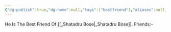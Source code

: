 ```yaml
---
{"dg-publish":true,"dg-home":null,"tags":["bestfriend"],"aliases":null,"name":"Papan Rajbanshi","phone":null,"whatsapp-number":null,"permalink":"/papan-rajbanshi/papan-rajbanshi/","dgPassFrontmatter":true}
---
```


He Is The Best Friend Of [[_Shatadru Bose\|_Shatadru Bose]].
Friends:-
